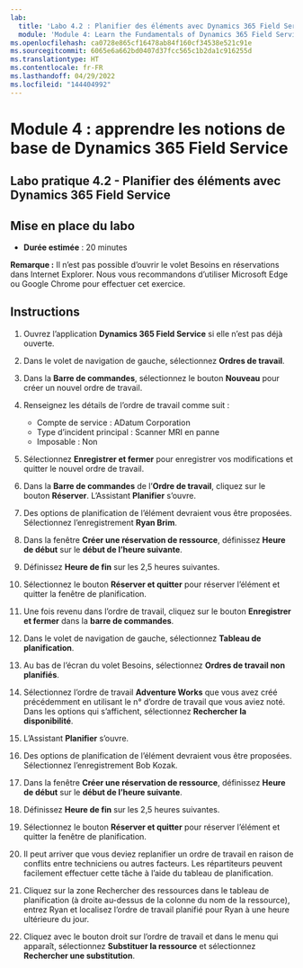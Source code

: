 ```yaml
---
lab:
  title: 'Labo 4.2 : Planifier des éléments avec Dynamics 365 Field Service'
  module: 'Module 4: Learn the Fundamentals of Dynamics 365 Field Service'
ms.openlocfilehash: ca0728e865cf16478ab84f160cf34538e521c91e
ms.sourcegitcommit: 6065e6a662bd0407d37fcc565c1b2da1c916255d
ms.translationtype: HT
ms.contentlocale: fr-FR
ms.lasthandoff: 04/29/2022
ms.locfileid: "144404992"
---
```

<a name="module-4-learn-the-fundamentals-of-dynamics-365-field-service"></a>Module 4 : apprendre les notions de base de Dynamics 365 Field Service
========================

## <a name="practice-lab-42---schedule-items-in-dynamics-365-field-service"></a>Labo pratique 4.2 - Planifier des éléments avec Dynamics 365 Field Service

## <a name="lab-setup"></a>Mise en place du labo

  - **Durée estimée** : 20 minutes

  **Remarque :** Il n’est pas possible d’ouvrir le volet Besoins en réservations dans Internet Explorer. Nous vous recommandons d’utiliser Microsoft Edge ou Google Chrome pour effectuer cet exercice.
  
## <a name="instructions"></a>Instructions

1.  Ouvrez l’application **Dynamics 365 Field Service** si elle n’est pas déjà ouverte.  

2.  Dans le volet de navigation de gauche, sélectionnez **Ordres de travail**.

3.  Dans la **Barre de commandes**, sélectionnez le bouton **Nouveau** pour créer un nouvel ordre de travail.

4.  Renseignez les détails de l’ordre de travail comme suit :
    - Compte de service : ADatum Corporation
    - Type d’incident principal : Scanner MRI en panne
    - Imposable : Non
    
5.  Sélectionnez **Enregistrer et fermer** pour enregistrer vos modifications et quitter le nouvel ordre de travail.

6.  Dans la **Barre de commandes** de l’**Ordre de travail**, cliquez sur le bouton **Réserver**.  L’Assistant **Planifier** s’ouvre.  

7.  Des options de planification de l’élément devraient vous être proposées.  Sélectionnez l’enregistrement **Ryan Brim**.

8.  Dans la fenêtre **Créer une réservation de ressource**, définissez **Heure de début** sur le **début de l’heure suivante**.

9.  Définissez **Heure de fin** sur les 2,5 heures suivantes.  

10. Sélectionnez le bouton **Réserver et quitter** pour réserver l’élément et quitter la fenêtre de planification.  

11. Une fois revenu dans l’ordre de travail, cliquez sur le bouton **Enregistrer et fermer** dans la **barre de commandes**.  

12. Dans le volet de navigation de gauche, sélectionnez **Tableau de planification**.

13. Au bas de l’écran du volet Besoins, sélectionnez **Ordres de travail non planifiés**.

14. Sélectionnez l’ordre de travail **Adventure Works** que vous avez créé précédemment en utilisant le n° d’ordre de travail que vous aviez noté. Dans les options qui s’affichent, sélectionnez **Rechercher la disponibilité**.  

15. L’Assistant **Planifier** s’ouvre.  

16. Des options de planification de l’élément devraient vous être proposées.  Sélectionnez l’enregistrement Bob Kozak.

17. Dans la fenêtre **Créer une réservation de ressource**, définissez **Heure de début** sur le **début de l’heure suivante**.

18. Définissez **Heure de fin** sur les 2,5 heures suivantes.
  
19. Sélectionnez le bouton **Réserver et quitter** pour réserver l’élément et quitter la fenêtre de planification. 

20. Il peut arriver que vous deviez replanifier un ordre de travail en raison de conflits entre techniciens ou autres facteurs.  Les répartiteurs peuvent facilement effectuer cette tâche à l’aide du tableau de planification.  

21. Cliquez sur la zone Rechercher des ressources dans le tableau de planification (à droite au-dessus de la colonne du nom de la ressource), entrez Ryan et localisez l’ordre de travail planifié pour Ryan à une heure ultérieure du jour.  

22. Cliquez avec le bouton droit sur l’ordre de travail et dans le menu qui apparaît, sélectionnez **Substituer la ressource** et sélectionnez **Rechercher une substitution**.


